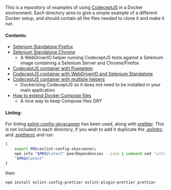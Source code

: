 This is a repository of examples of using [CodeceptJS](https://codecept.io/) in a Docker environment. Each directory aims to give a simple example of a different Docker setup, and should contain all the files needed to clone it and make it run.

#### Contents:

- [Selenium Standalone Firefox](./seleniumStandaloneFirefox)
- [Selenium Standalone Chrome](./seleniumStandaloneChrome)
  - A WebDriverIO helper running CodeceptJS tests against a Selenium image containing a Selenium Server and Chrome/Firefox
- [CodeceptJS container with Puppeteer](./dockerizedCodeceptJSPuppeteer)
- [CodeceptJS container with WebDriverIO and Selenium Standalone](./dockerizedCodeceptJSWebDriverIO)
- [CodeceptJS container with multiple helpers](./dockerizedCodeceptJSMultipleHelpers)
  - Dockerizing CodeceptJS so it does not need to be installed in your main application
- [How to extend Docker Compose files](./extendingComposeFiles)
  - A nice way to keep Compose files DRY

#### Linting:

For linting [eslint-config-skyscanner](https://github.com/Skyscanner/eslint-config-skyscanner ) has been used, along with [prettier](https://github.com/prettier/prettier). This is not included in each directory, if you wish to add it duplicate the [.eslintrc](.eslintrc) and [.prettierrc](.prettierrc) and run:

```sh
(
    export PKG=eslint-config-skyscanner;
    npm info "$PKG@latest" peerDependencies --json | command sed 's/[\{\},]//g ; s/: /@/g' | xargs npm install --save-dev
    "$PKG@latest"
)
```
then 
```sh
npm install eslint-config-prettier eslint-plugin-prettier prettier
```



